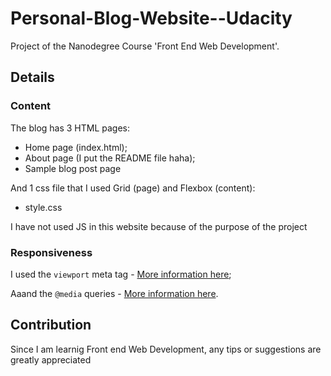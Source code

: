 # Personal-Blog-Website--Udacity
Project of the Nanodegree Course 'Front End Web Development'.
## Details

### Content
The blog has 3 HTML pages:
- Home page (index.html);
- About page (I put the README file haha);
- Sample blog post page

And 1 css file that I used Grid (page) and Flexbox (content):
- style.css

I have not used JS in this website because of the purpose of the project

### Responsiveness
I used the `viewport` meta tag - [More information here](https://developer.mozilla.org/en-US/docs/Mozilla/Mobile/Viewport_meta_tag);

Aaand the `@media` queries - [More information here](https://www.w3schools.com/css/css_rwd_mediaqueries.asp).

## Contribution
Since I am learnig Front end Web Development, any tips or suggestions are greatly appreciated
